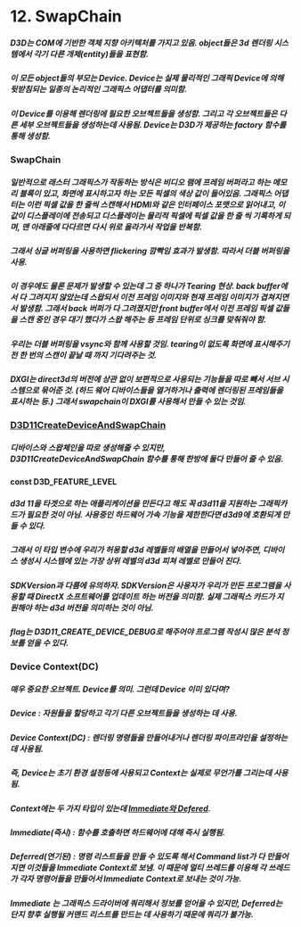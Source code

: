 # 12. SwapChain

##### D3D는 COM에 기반한 객체 지향 아키텍처를 가지고 있음. object들은 3d 렌더링 시스템에서 각기 다른 개체(entity)들을 표현함. 
##### 이 모든 object들의 부모는 Device. Device는 실제 물리적인 그래픽 Device에 의해 뒷받침되는 일종의 논리적인 그래픽스 어댑터를 의미함.
##### 이 Device를 이용해 렌더링에 필요한 오브젝트들을 생성함. 그리고 각 오브젝트들은 다른 세부 오브젝트들을 생성하는데 사용됨. Device는 D3D가 제공하는 factory 함수를 통해 생성함.

### SwapChain
##### 일반적으로 래스터 그래픽스가 작동하는 방식은 비디오 램에 프레임 버퍼라고 하는 메모리 블록이 있고, 화면에 표시하고자 하는 모든 픽셀의 색상 값이 들어있음. 그래픽스 어댑터는 이런 픽셀 값을 한 줄씩 스캔해서 HDMI와 같은 인터페이스 포맷으로 읽어내고, 이 값이 디스플레이에 전송되고 디스플레이는 물리적 픽셀에 픽셀 값을 한 줄 씩 기록하게 되며, 맨 아래줄에 다다르면 다시 위로 올라가서 작업을 반복함.
##### 그래서 싱글 버퍼링을 사용하면 flickering 깜빡임 효과가 발생함. 따라서 더블 버퍼링을 사용.

##### 이 경우에도 물론 문제가 발생할 수 있는데 그 중 하나가 Tearing 현상. back buffer에서 다 그려지지 않았는데 스왑되서 이전 프레임 이미지와 현재 프레임 이미지가 겹쳐지면서 발생함. 그래서 back 버퍼가 다 그려졌지만 front buffer에서 이전 프레임 픽셀 값들을 스캔 중인 경우 대기 했다가 스왑 해주는 등 프레임 단위로 싱크를 맞춰줘야 함.

##### 우리는 더블 버퍼링을 vsync와 함께 사용할 것임. tearing이 없도록 화면에 표시해주기 전 한 번의 스캔이 끝날 때 까지 기다려주는 것.

##### DXGI는 direct3d의 버전에 상관 없이 보편적으로 사용되는 기능들을 따로 빼서 서브 시스템으로 묶어준 것. (하드 웨어 디바이스들을 열거하거나 출력에 렌더링된 프레임들을 표시하는 등.) 그래서 swapchain이 DXGI를 사용해서 만들 수 있는 것임.

### [D3D11CreateDeviceAndSwapChain](https://docs.microsoft.com/en-us/windows/win32/api/d3d11/nf-d3d11-d3d11createdeviceandswapchain)
##### 디바이스와 스왑체인을 따로 생성해줄 수 있지만, D3D11CreateDeviceAndSwapChain 함수를 통해 한방에 둘다 만들어 줄 수 있음.

#### const D3D_FEATURE_LEVEL
##### d3d 11을 타겟으로 하는 애플리케이션을 만든다고 해도 꼭 d3d11을 지원하는 그래픽카드가 필요한 것이 아님. 사용중인 하드웨어 가속 기능을 제한한다면 d3d9에 호환되게 만들 수 있다. 
##### 그래서 이 타입 변수에 우리가 허용할 d3d 레벨들의 배열을 만들어서 넣어주면, 디바이스 생성시 시스템에 있는  가장 상위 레벨의 d3d 피쳐 레벨로 만들어 진다.
##### SDKVersion과 다름에 유의하자. SDKVersion은 사용자가 우리가 만든 프로그램을 사용할 때 DirectX 소프트웨어를 업데이트 하는 버전을 의미함. 실제 그래픽스 카드가 지원해야 하는 d3d 버전을 의미하는 것이 아님.
##### flag는 D3D11_CREATE_DEVICE_DEBUG로 해주어야 프로그램 작성시 많은 분석 정보를 얻을 수 있다.

### Device Context(DC)
##### 매우 중요한 오브젝트. Device를 의미. 그런데 Device 이미 있다며?
##### Device : 자원들을 할당하고 각기 다른 오브젝트들을 생성하는 데 사용. 
##### Device Context(DC) : 렌더링 명령들을 만들어내거나 렌더링 파이프라인을 설정하는 데 사용됨.
##### 즉, Device는 초기 환경 설정등에 사용되고 Context는 실제로 무언가를 그리는데 사용됨.

##### Context에는 두 가지 타입이 있는데 [Immediate와 Defered](https://docs.microsoft.com/en-us/windows/win32/direct3d11/overviews-direct3d-11-render-multi-thread-render).
##### Immediate(즉시) : 함수를 호출하면 하드웨어에 대해 즉시 실행됨.
##### Deferred(연기된) : 명령 리스트들을 만들 수 있도록 해서 Command list가 다 만들어지면 이것들을 Immediate Context로 보냄. 이 때문에 멀티 쓰레드를 이용해 각 쓰레드가 각자 명령어들을 만들어서 Immediate Context로 보내는 것이 가능.

##### Immediate 는 그래픽스 드라이버에 쿼리해서 정보를 얻어올 수 있지만, Deferred는 단지 향후 실행될 커맨드 리스트를 만드는 데 사용하기 때문에 쿼리가 불가능.


